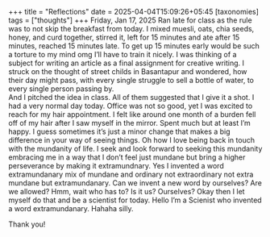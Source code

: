 +++
title = "Reflections"
date = 2025-04-04T15:09:26+05:45
[taxonomies]
tags = ["thoughts"]
+++
Friday, Jan 17, 2025
Ran late for class as the rule was to not skip the breakfast from today. 
I mixed muesli, oats, chia seeds, honey, and curd together, stirred it, left for 15 minutes and ate after 15 minutes, reached 15 minutes late.
To get up 15 minutes early would be such a torture to my mind omg I’ll have to train it nicely. 
I was thinking of a subject for writing an article as a final assignment for creative writing.
I struck on the thought of street childs in Basantapur and wondered, how their day might pass, with every single struggle to sell a bottle of water, to every single person passing by.  
And I pitched the idea in class. All of them suggested that I give it a shot.
I had a very normal day today. Office was not so good, yet I was excited to reach for my hair appointment.
I felt like around one month of a burden fell off of my hair after I saw myself in the mirror. Spent much but at least I’m happy. 
I guess sometimes it’s just a minor change that makes a big difference in your way of seeing things. Oh how I love being back in touch with the mundanity of life. I seek and look forward to seeking this mundanity embracing me in a way that I don’t feel just mundane but bring a higher perseverance by making it extramundnary. Yes I invented a word extramundanary mix of mundane and ordinary not extraordinary not extra mundane but extramundanary. Can we invent a new word by ourselves? Are we allowed? Hmm, wait who has to? Is it us? Ourselves? Okay then I let myself do that and be a scientist for today. Hello I’m a Scienist who invented a word extramundanary. Hahaha silly. 

Thank you!
